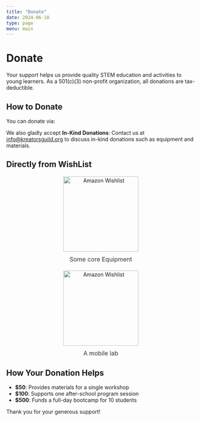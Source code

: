 ```yaml
---
title: "Donate"
date: 2024-06-18
type: page
menu: main
---
```


# Donate

Your support helps us provide quality STEM education and activities to young learners. As a 501(c)(3) non-profit organization, all donations are tax-deductible.

## How to Donate

You can donate via: <givebutter-widget id="j1zDoL"></givebutter-widget>


We also gladly accept **In-Kind Donations**: Contact us at [info@kreatorsguild.org](mailto:info@kreatorsguild.org) to discuss in-kind donations such as equipment and materials.

## Directly from WishList 

<!-- Wishlist Widget -->
<div style="text-align: center; margin: 20px;">
    <a href="https://a.co/ipkf2YO" target="_blank" style="text-decoration: none;">
        <img src="https://images-na.ssl-images-amazon.com/images/G/01/wishlist/generic_wl_main._CB485946019_.png" alt="Amazon Wishlist" style="width: 200px;">
        <div style="font-size: 16px; color: #333; margin-top: 10px;">Some core Equipment</div>
    </a>
</div>

<div style="text-align: center; margin: 20px;">
    <a href="https://a.co/g2e7pdD" target="_blank" style="text-decoration: none;">
        <img src="https://images-na.ssl-images-amazon.com/images/G/01/wishlist/generic_wl_main._CB485946019_.png" alt="Amazon Wishlist" style="width: 200px;">
        <div style="font-size: 16px; color: #333; margin-top: 10px;">A mobile lab</div>
    </a>
</div>

## How Your Donation Helps

- **$50**: Provides materials for a single workshop
- **$100**: Supports one after-school program session
- **$500**: Funds a full-day bootcamp for 10 students

Thank you for your generous support!


<script
  async
  src="https://widgets.givebutter.com/latest.umd.cjs?acct=8F9r0NpPw0UWgqUJ&p=other"
></script>
